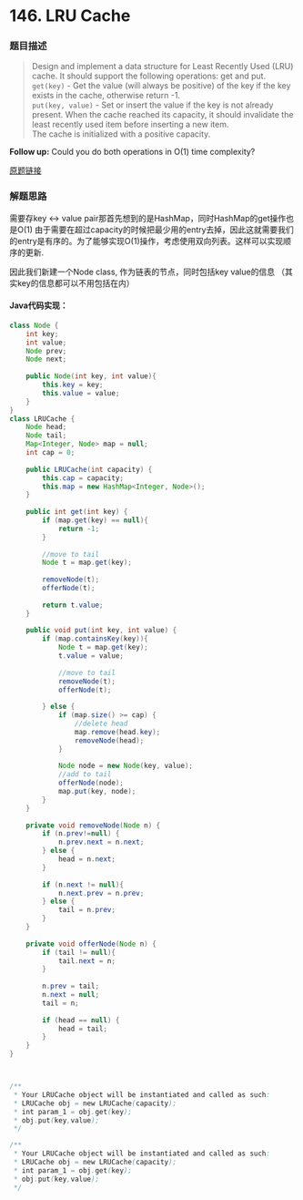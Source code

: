 # 146. LRU Cache

### 题目描述

> Design and implement a data structure for Least Recently Used (LRU) cache. It should support the following operations: get and put.
<br> `get(key)` - Get the value (will always be positive) of the key if the key exists in the cache, otherwise return -1.
<br>`put(key, value)` - Set or insert the value if the key is not already present. When the cache reached its capacity, it should invalidate the least recently used item before inserting a new item.
<br> The cache is initialized with a positive capacity.

**Follow up:**
Could you do both operations in O(1) time complexity?

[原题链接](https://leetcode.com/problems/lru-cache/)

### 解题思路

需要存key <-> value pair那首先想到的是HashMap，同时HashMap的get操作也是O(1)
由于需要在超过capacity的时候把最少用的entry去掉，因此这就需要我们的entry是有序的。为了能够实现O(1)操作，考虑使用双向列表。这样可以实现顺序的更新.

因此我们新建一个Node class, 作为链表的节点，同时包括key value的信息 （其实key的信息都可以不用包括在内）

#### Java代码实现：

```java
class Node {
    int key;
    int value;
    Node prev;
    Node next;
 
    public Node(int key, int value){
        this.key = key;
        this.value = value;
    }
}
class LRUCache {
    Node head;
    Node tail;
    Map<Integer, Node> map = null;
    int cap = 0;
 
    public LRUCache(int capacity) {
        this.cap = capacity;
        this.map = new HashMap<Integer, Node>();
    }
 
    public int get(int key) {
        if (map.get(key) == null){
            return -1;
        }
 
        //move to tail
        Node t = map.get(key);
 
        removeNode(t);
        offerNode(t);
 
        return t.value;
    }
 
    public void put(int key, int value) {
        if (map.containsKey(key)){
            Node t = map.get(key);
            t.value = value;
 
            //move to tail
            removeNode(t); 
            offerNode(t);
            
        } else {
            if (map.size() >= cap) {
                //delete head
                map.remove(head.key);
                removeNode(head);
            }
 
            Node node = new Node(key, value);
            //add to tail
            offerNode(node);
            map.put(key, node);
        }
    }
 
    private void removeNode(Node n) {
        if (n.prev!=null) {
            n.prev.next = n.next;
        } else {
            head = n.next;
        }
 
        if (n.next != null){
            n.next.prev = n.prev;
        } else {
            tail = n.prev;
        }
    }
 
    private void offerNode(Node n) {
        if (tail != null){
            tail.next = n;
        }
 
        n.prev = tail;
        n.next = null;
        tail = n;
 
        if (head == null) {
            head = tail;   
        }
    }
}



/**
 * Your LRUCache object will be instantiated and called as such:
 * LRUCache obj = new LRUCache(capacity);
 * int param_1 = obj.get(key);
 * obj.put(key,value);
 */

/**
 * Your LRUCache object will be instantiated and called as such:
 * LRUCache obj = new LRUCache(capacity);
 * int param_1 = obj.get(key);
 * obj.put(key,value);
 */
```


